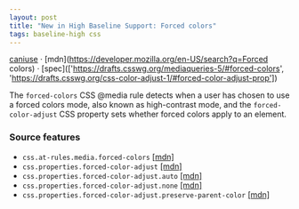 ```yaml
---
layout: post
title: "New in High Baseline Support: Forced colors"
tags: baseline-high css
---
```


[caniuse](https://caniuse.com/?search=forced-colors) · [mdn](https://developer.mozilla.org/en-US/search?q=Forced colors) · [spec](['https://drafts.csswg.org/mediaqueries-5/#forced-colors', 'https://drafts.csswg.org/css-color-adjust-1/#forced-color-adjust-prop'])

The `forced-colors` CSS @media rule detects when a user has chosen to use a forced colors mode, also known as high-contrast mode, and the `forced-color-adjust` CSS property sets whether forced colors apply to an element.

### Source features

- ``css.at-rules.media.forced-colors`` [[mdn]](https://developer.mozilla.org/en-US/search?q=css.at-rules.media.forced-colors)
- ``css.properties.forced-color-adjust`` [[mdn]](https://developer.mozilla.org/en-US/search?q=css.properties.forced-color-adjust)
- ``css.properties.forced-color-adjust.auto`` [[mdn]](https://developer.mozilla.org/en-US/search?q=css.properties.forced-color-adjust.auto)
- ``css.properties.forced-color-adjust.none`` [[mdn]](https://developer.mozilla.org/en-US/search?q=css.properties.forced-color-adjust.none)
- ``css.properties.forced-color-adjust.preserve-parent-color`` [[mdn]](https://developer.mozilla.org/en-US/search?q=css.properties.forced-color-adjust.preserve-parent-color)

